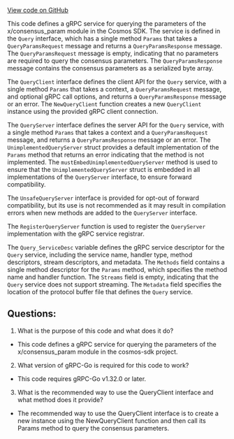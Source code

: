 [View code on GitHub](https://github.com/cosmos/cosmos-sdk.git/api/cosmos/consensus/v1/query_grpc.pb.go)

This code defines a gRPC service for querying the parameters of the x/consensus_param module in the Cosmos SDK. The service is defined in the `Query` interface, which has a single method `Params` that takes a `QueryParamsRequest` message and returns a `QueryParamsResponse` message. The `QueryParamsRequest` message is empty, indicating that no parameters are required to query the consensus parameters. The `QueryParamsResponse` message contains the consensus parameters as a serialized byte array.

The `QueryClient` interface defines the client API for the `Query` service, with a single method `Params` that takes a context, a `QueryParamsRequest` message, and optional gRPC call options, and returns a `QueryParamsResponse` message or an error. The `NewQueryClient` function creates a new `QueryClient` instance using the provided gRPC client connection.

The `QueryServer` interface defines the server API for the `Query` service, with a single method `Params` that takes a context and a `QueryParamsRequest` message, and returns a `QueryParamsResponse` message or an error. The `UnimplementedQueryServer` struct provides a default implementation of the `Params` method that returns an error indicating that the method is not implemented. The `mustEmbedUnimplementedQueryServer` method is used to ensure that the `UnimplementedQueryServer` struct is embedded in all implementations of the `QueryServer` interface, to ensure forward compatibility.

The `UnsafeQueryServer` interface is provided for opt-out of forward compatibility, but its use is not recommended as it may result in compilation errors when new methods are added to the `QueryServer` interface.

The `RegisterQueryServer` function is used to register the `QueryServer` implementation with the gRPC service registrar.

The `Query_ServiceDesc` variable defines the gRPC service descriptor for the `Query` service, including the service name, handler type, method descriptors, stream descriptors, and metadata. The `Methods` field contains a single method descriptor for the `Params` method, which specifies the method name and handler function. The `Streams` field is empty, indicating that the `Query` service does not support streaming. The `Metadata` field specifies the location of the protocol buffer file that defines the `Query` service.
## Questions: 
 1. What is the purpose of this code and what does it do?
- This code defines a gRPC service for querying the parameters of the x/consensus_param module in the cosmos-sdk project.

2. What version of gRPC-Go is required for this code to work?
- This code requires gRPC-Go v1.32.0 or later.

3. What is the recommended way to use the QueryClient interface and what method does it provide?
- The recommended way to use the QueryClient interface is to create a new instance using the NewQueryClient function and then call its Params method to query the consensus parameters.